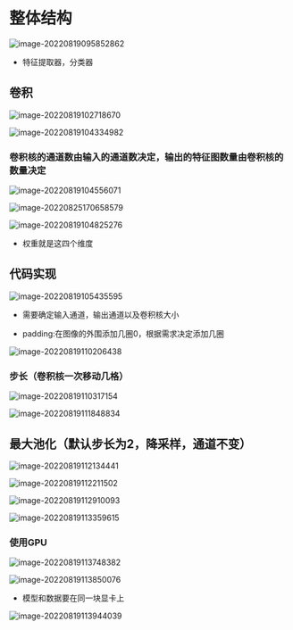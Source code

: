 # 整体结构

![image-20220819095852862](https://img-1301878935.cos.ap-nanjing.myqcloud.com//typora/image-20220819095852862.png)

- 特征提取器，分类器

## 卷积

![image-20220819102718670](https://img-1301878935.cos.ap-nanjing.myqcloud.com//typora/image-20220819102718670.png)

![image-20220819104334982](https://img-1301878935.cos.ap-nanjing.myqcloud.com//typora/image-20220819104334982.png)



### 卷积核的通道数由输入的通道数决定，输出的特征图数量由卷积核的数量决定

![image-20220819104556071](https://img-1301878935.cos.ap-nanjing.myqcloud.com//typora/image-20220819104556071.png)

![image-20220825170658579](https://img-1301878935.cos.ap-nanjing.myqcloud.com//typora/image-20220825170658579.png)

![image-20220819104825276](https://img-1301878935.cos.ap-nanjing.myqcloud.com//typora/image-20220819104825276.png)

- 权重就是这四个维度

## 代码实现

![image-20220819105435595](https://img-1301878935.cos.ap-nanjing.myqcloud.com//typora/image-20220819105435595.png)

- 需要确定输入通道，输出通道以及卷积核大小

- padding:在图像的外围添加几圈0，根据需求决定添加几圈

![image-20220819110206438](https://img-1301878935.cos.ap-nanjing.myqcloud.com//typora/image-20220819110206438.png)

### 步长（卷积核一次移动几格）

![image-20220819110317154](https://img-1301878935.cos.ap-nanjing.myqcloud.com//typora/image-20220819110317154.png)

![image-20220819111848834](https://img-1301878935.cos.ap-nanjing.myqcloud.com//typora/image-20220819111848834.png)

## 最大池化（默认步长为2，降采样，通道不变）

![image-20220819112134441](https://img-1301878935.cos.ap-nanjing.myqcloud.com//typora/image-20220819112134441.png)

![image-20220819112211502](https://img-1301878935.cos.ap-nanjing.myqcloud.com//typora/image-20220819112211502.png)

![image-20220819112910093](https://img-1301878935.cos.ap-nanjing.myqcloud.com//typora/image-20220819112910093.png)

![image-20220819113359615](https://img-1301878935.cos.ap-nanjing.myqcloud.com//typora/image-20220819113359615.png)

### 使用GPU

![image-20220819113748382](https://img-1301878935.cos.ap-nanjing.myqcloud.com//typora/image-20220819113748382.png)

![image-20220819113850076](https://img-1301878935.cos.ap-nanjing.myqcloud.com//typora/image-20220819113850076.png)

- 模型和数据要在同一块显卡上

![image-20220819113944039](https://img-1301878935.cos.ap-nanjing.myqcloud.com//typora/image-20220819113944039.png)